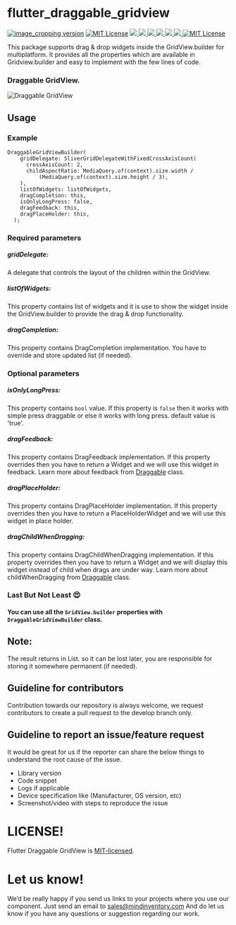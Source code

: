 # flutter_draggable_gridview


<a href="https://pub.dev/packages/image_cropping"><img src="https://img.shields.io/pub/v/image_cropping.svg?label=image_cropping" alt="image_cropping version"></a>
<a href="https://github.com/Mindinventory/flutter_draggable_gridview"><img src="https://img.shields.io/github/stars/Mindinventory/image_cropping?style=social" alt="MIT License"></a>
<a href="https://developer.android.com" style="pointer-events: stroke;" target="_blank">
<img src="https://img.shields.io/badge/platform-android-blue">
</a>
<a href="https://developer.apple.com/ios/" style="pointer-events: stroke;" target="_blank">
<img src="https://img.shields.io/badge/platform-iOS-blue">
</a>
<a href="" style="pointer-events: stroke;" target="_blank">
<img src="https://img.shields.io/badge/platform-Linux-blue">
</a>
<a href="" style="pointer-events: stroke;" target="_blank">
<img src="https://img.shields.io/badge/platform-Mac-blue">
</a>
<a href="" style="pointer-events: stroke;" target="_blank">
<img src="https://img.shields.io/badge/platform-web-blue">
</a>
<a href="" style="pointer-events: stroke;" target="_blank">
<img src="https://img.shields.io/badge/platform-Windows-blue">
</a>
<a href="https://opensource.org/licenses/MIT"><img src="https://img.shields.io/badge/license-MIT-purple.svg" alt="MIT License"></a>

This package supports drag & drop widgets inside the GridView.builder for multiplatform. It provides all the properties which are available in Gridview.builder and easy to implement with the few lines of code.


### Draggable GridView.
![Draggable GridView](https://github.com/Mindinventory/flutter_draggable_gridview/blob/main/assets/draggable_gridview.gif)


## Usage

### Example
    DraggableGridViewBuilder(
        gridDelegate: SliverGridDelegateWithFixedCrossAxisCount(
          crossAxisCount: 2,
          childAspectRatio: MediaQuery.of(context).size.width /
              (MediaQuery.of(context).size.height / 3),
        ),
        listOfWidgets: listOfWidgets,
        dragCompletion: this,
        isOnlyLongPress: false,
        dragFeedback: this,
        dragPlaceHolder: this,
      );

### Required parameters

##### **gridDelegate:**
A delegate that controls the layout of the children within the GridView.

##### listOfWidgets:
This property contains list of widgets and it is use to show the widget inside the GridView.builder to provide the drag & drop functionality.

##### dragCompletion:
This property contains DragCompletion implementation. You have to override and store updated list (if needed).


### Optional parameters

##### isOnlyLongPress:
This property contains ```bool``` value. If this property is ```false``` then it works with simple press draggable or else it works with long press. default value is 'true'. 

##### dragFeedback:
This property contains DragFeedback implementation. If this property overrides then you have to return a Widget and we will use this widget in feedback. Learn more about feedback from [Draggable](https://api.flutter.dev/flutter/widgets/Draggable-class.html#:~:text=Draggable%20class%20Null%20safety,user's%20finger%20across%20the%20screen) class. 

##### dragPlaceHolder:
This property contains DragPlaceHolder implementation. If this property overrides then you have to return a PlaceHolderWidget and we will use this widget in place holder. 

##### dragChildWhenDragging:
This property contains DragChildWhenDragging implementation. If this property overrides then you have to return a Widget and we will display this widget instead of child when drags are under way. Learn more about childWhenDragging from [Draggable](https://api.flutter.dev/flutter/widgets/Draggable-class.html#:~:text=Draggable%20class%20Null%20safety,user's%20finger%20across%20the%20screen) class.


### Last But Not Least :heart_eyes: 
#### You can use all the ```GridView.builder``` properties with ```DraggableGridViewBuilder``` class.


## Note:
The result returns in List. so it can be lost later, you are responsible for storing it somewhere permanent (if needed).

## Guideline for contributors
Contribution towards our repository is always welcome, we request contributors to create a pull request to the develop branch only.

## Guideline to report an issue/feature request
It would be great for us if the reporter can share the below things to understand the root cause of the issue.
- Library version
- Code snippet
- Logs if applicable
- Device specification like (Manufacturer, OS version, etc)
- Screenshot/video with steps to reproduce the issue

# LICENSE!
Flutter Draggable GridView is [MIT-licensed](https://github.com/Mindinventory/flutter_draggable_gridview/blob/main/LICENSE "MIT-licensed").

# Let us know!
We’d be really happy if you send us links to your projects where you use our component. Just send an email to sales@mindinventory.com And do let us know if you have any questions or suggestion regarding our work.
